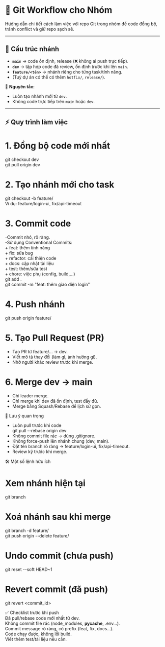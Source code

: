 # 🚀 Git Workflow cho Nhóm  

Hướng dẫn chi tiết cách làm việc với repo Git trong nhóm để code đồng bộ, tránh conflict và giữ repo sạch sẽ.  

---

## 🌳 Cấu trúc nhánh  
- **`main`** → code ổn định, release (❌ không ai push trực tiếp).  
- **`dev`** → tập hợp code đã review, ổn định trước khi lên `main`.  
- **`feature/<tên>`** → nhánh riêng cho từng task/tính năng.  
- (Tuỳ dự án có thể có thêm `hotfix/`, `release/`).  

📌 **Nguyên tắc**:  
- Luôn tạo nhánh mới từ `dev`.  
- Không code trực tiếp trên `main` hoặc `dev`.  

---

## ⚡ Quy trình làm việc  
# 1. Đồng bộ code mới nhất  
git checkout dev  
git pull origin dev  
# 2. Tạo nhánh mới cho task  
git checkout -b feature/<task-name>  
Ví dụ: feature/login-ui, fix/api-timeout  
# 3. Commit code  
-Commit nhỏ, rõ ràng.  
-Sử dụng Conventional Commits:  
    + feat: thêm tính năng  
    + fix: sửa bug  
    + refactor: cải thiện code  
    + docs: cập nhật tài liệu  
    + test: thêm/sửa test  
    + chore: việc phụ (config, build,...)  
git add .  
git commit -m "feat: thêm giao diện login"  
# 4. Push nhánh  
git push origin feature/<task-name>  
# 5. Tạo Pull Request (PR)  
- Tạo PR từ feature/... → dev.  
- Viết mô tả thay đổi (làm gì, ảnh hưởng gì).  
- Nhờ người khác review trước khi merge.  
# 6. Merge dev → main  
- Chỉ leader merge.  
- Chỉ merge khi dev đã ổn định, test đầy đủ.  
- Merge bằng Squash/Rebase để lịch sử gọn.  
  
🔑 Lưu ý quan trọng  
- Luôn pull trước khi code  
    git pull --rebase origin dev  
- Không commit file rác → dùng .gitignore.  
- Không force-push lên nhánh chung (dev, main).  
- Đặt tên branch rõ ràng → feature/login-ui, fix/api-timeout.  
- Review kỹ trước khi merge.  
  
🛠 Một số lệnh hữu ích  
# Xem nhánh hiện tại  
git branch  
  
# Xoá nhánh sau khi merge  
git branch -d feature/<task>  
git push origin --delete feature/<task>  
  
# Undo commit (chưa push)  
git reset --soft HEAD~1  
  
# Revert commit (đã push)  
git revert <commit_id>  
  
✅ Checklist trước khi push  
 Đã pull/rebase code mới nhất từ dev.  
 Không commit file rác (node_modules, __pycache__, .env...).  
 Commit message rõ ràng, có prefix (feat, fix, docs...).  
 Code chạy được, không lỗi build.  
 Viết thêm test/tài liệu nếu cần.  
